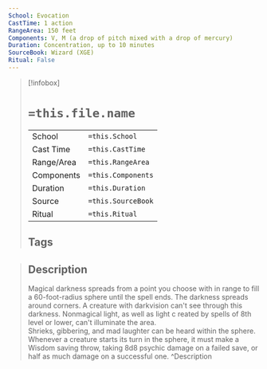```yaml
---
School: Evocation
CastTime: 1 action
RangeArea: 150 feet
Components: V, M (a drop of pitch mixed with a drop of mercury)
Duration: Concentration, up to 10 minutes
SourceBook: Wizard (XGE)
Ritual: False
---
```

> [!infobox]
>
> # `=this.file.name`
> |            |                    |
> | ---------- | ------------------ |
> | School     | `=this.School`     |
> | Cast Time  | `=this.CastTime`   |
> | Range/Area | `=this.RangeArea`  |
> | Components | `=this.Components` |
> | Duration   | `=this.Duration`   |
> | Source     | `=this.SourceBook` |
> | Ritual     | `=this.Ritual`     |
>## Tags
>

> ## Description
> Magical darkness spreads from a point you choose with in range to fill a 60-foot-radius sphere until the spell ends. The darkness spreads around corners. A creature with darkvision can't see through this darkness. Nonmagical light, as well as light c reated by spells of 8th level or lower, can't illuminate the area.<br> Shrieks, gibbering, and mad laughter can be heard within the sphere. Whenever a creature starts its turn in the sphere, it must make a Wisdom saving throw, taking 8d8 psychic damage on a failed save, or half as much damage on a successful one.
> ^Description